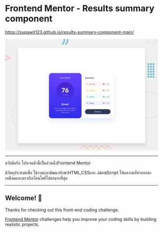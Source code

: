 # Frontend Mentor - Results summary component

https://supawit123.github.io/results-summary-component-main/

![Design preview for the Results summary component coding challenge](./design/desktop-preview.jpg)

-----------------------------------
สวัสดีครับ โปรเจคตัวนี้เป็นส่วนนึงFrontend Mentor

มีวัตถุประสงค์เพื่อ ใช้งานและพัฒนาทักษะHTML,CSSและ JavaScript ให้ผลงานที่ทำออกมาเหมือนและตรงกับเงื่อนไขที่ได้มามากที่สุด

-----------------------------------


## Welcome! 👋

Thanks for checking out this front-end coding challenge.

[Frontend Mentor](https://www.frontendmentor.io) challenges help you improve your coding skills by building realistic projects.
